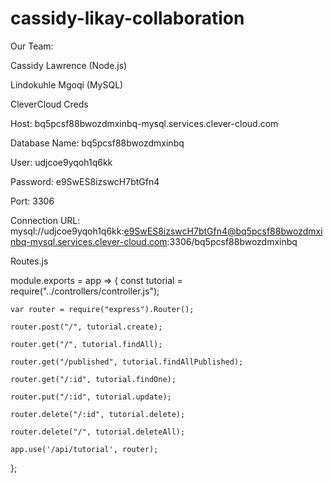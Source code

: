 # cassidy-likay-collaboration

Our Team:

Cassidy Lawrence (Node.js)

Lindokuhle Mgoqi (MySQL)




CleverCloud Creds

Host: bq5pcsf88bwozdmxinbq-mysql.services.clever-cloud.com

Database Name: bq5pcsf88bwozdmxinbq

User: udjcoe9yqoh1q6kk

Password: e9SwES8izswcH7btGfn4

Port: 3306

Connection URL: mysql://udjcoe9yqoh1q6kk:e9SwES8izswcH7btGfn4@bq5pcsf88bwozdmxinbq-mysql.services.clever-cloud.com:3306/bq5pcsf88bwozdmxinbq




Routes.js

module.exports = app => {
    const tutorial = require("../controllers/controller.js");
  
    var router = require("express").Router();
  
    router.post("/", tutorial.create);

    router.get("/", tutorial.findAll);

    router.get("/published", tutorial.findAllPublished);

    router.get("/:id", tutorial.findOne);
  
    router.put("/:id", tutorial.update);
  
    router.delete("/:id", tutorial.delete);

    router.delete("/", tutorial.deleteAll);
  
    app.use('/api/tutorial', router);
  };

